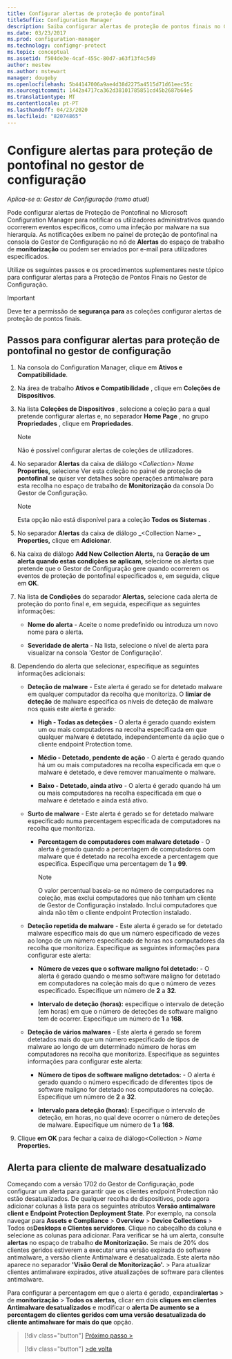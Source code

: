 ```yaml
---
title: Configurar alertas de proteção de pontofinal
titleSuffix: Configuration Manager
description: Saiba configurar alertas de proteção de pontos finais no Gestor de Configuração.
ms.date: 03/23/2017
ms.prod: configuration-manager
ms.technology: configmgr-protect
ms.topic: conceptual
ms.assetid: f504de3e-4caf-455c-80d7-a63f13f4c5d9
author: mestew
ms.author: mstewart
manager: dougeby
ms.openlocfilehash: 5b44147006a9ae4d38d2275a4515d71d61eec55c
ms.sourcegitcommit: 1442a4717ca362d38101785851cd45b2687b64e5
ms.translationtype: MT
ms.contentlocale: pt-PT
ms.lasthandoff: 04/23/2020
ms.locfileid: "82074865"
---
```

#  <a name="configure-alerts-for-endpoint-protection-in-configuration-manager"></a>Configure alertas para proteção de pontofinal no gestor de configuração

*Aplica-se a: Gestor de Configuração (ramo atual)*

 Pode configurar alertas de Proteção de Pontofinal no Microsoft Configuration Manager para notificar os utilizadores administrativos quando ocorrerem eventos específicos, como uma infeção por malware na sua hierarquia. As notificações exibem no painel de proteção de pontofinal na consola do Gestor de Configuração no nó de **Alertas** do espaço de trabalho de **monitorização** ou podem ser enviados por e-mail para utilizadores especificados.

 Utilize os seguintes passos e os procedimentos suplementares neste tópico para configurar alertas para a Proteção de Pontos Finais no Gestor de Configuração.

> [!IMPORTANT]
>  Deve ter a permissão de **segurança para** as coleções configurar alertas de proteção de pontos finais.

## <a name="steps-to-configure-alerts-for-endpoint-protection-in-configuration-manager"></a>Passos para configurar alertas para proteção de pontofinal no gestor de configuração

1.  Na consola do Configuration Manager, clique em **Ativos e Compatibilidade**.

2.  Na área de trabalho **Ativos e Compatibilidade** , clique em **Coleções de Dispositivos**.

3.  Na lista **Coleções de Dispositivos** , selecione a coleção para a qual pretende configurar alertas e, no separador **Home Page** , no grupo **Propriedades** , clique em **Propriedades**.

    > [!NOTE]
    >  Não é possível configurar alertas de coleções de utilizadores.

4.  No separador **Alertas** da caixa de diálogo _<Collection\> Name_ **Properties,** selecione Ver esta coleção no painel de proteção de **pontofinal** se quiser ver detalhes sobre operações antimalware para esta recolha no espaço de trabalho de **Monitorização** da consola Do Gestor de Configuração.

    > [!NOTE]
    >  Esta opção não está disponível para a coleção **Todos os Sistemas** .

5.  No separador **Alertas** da caixa de diálogo _<Collection Name\> _ **Properties,** clique em **Adicionar**.

6.  Na caixa de diálogo **Add New Collection Alerts,** na **Geração de um alerta quando estas condições se aplicam,** selecione os alertas que pretende que o Gestor de Configuração gere quando ocorrerem os eventos de proteção de pontofinal especificados e, em seguida, clique em **OK**.

7.  Na lista **de Condições** do separador **Alertas,** selecione cada alerta de proteção do ponto final e, em seguida, especifique as seguintes informações:

    -   **Nome do alerta** - Aceite o nome predefinido ou introduza um novo nome para o alerta.

    -   **Severidade de alerta** - Na lista, selecione o nível de alerta para visualizar na consola 'Gestor de Configuração'.

8.  Dependendo do alerta que selecionar, especifique as seguintes informações adicionais:

    -   **Deteção de malware** - Este alerta é gerado se for detetado malware em qualquer computador da recolha que monitoriza. O **limiar de deteção** de malware especifica os níveis de deteção de malware nos quais este alerta é gerado:

        -   **High - Todas as deteções** - O alerta é gerado quando existem um ou mais computadores na recolha especificada em que qualquer malware é detetado, independentemente da ação que o cliente endpoint Protection tome.

        -   **Médio - Detetado, pendente de ação** - O alerta é gerado quando há um ou mais computadores na recolha especificada em que o malware é detetado, e deve remover manualmente o malware.

        -   **Baixo - Detetado, ainda ativo** - O alerta é gerado quando há um ou mais computadores na recolha especificada em que o malware é detetado e ainda está ativo.

    -   **Surto de malware** - Este alerta é gerado se for detetado malware especificado numa percentagem especificada de computadores na recolha que monitoriza.

        -   **Percentagem de computadores com malware detetado** - O alerta é gerado quando a percentagem de computadores com malware que é detetado na recolha excede a percentagem que especifica. Especifique uma percentagem de **1** a **99**.

            > [!NOTE]
            >  O valor percentual baseia-se no número de computadores na coleção, mas exclui computadores que não tenham um cliente de Gestor de Configuração instalado. Inclui computadores que ainda não têm o cliente endpoint Protection instalado.

    -   **Deteção repetida de malware** - Este alerta é gerado se for detetado malware específico mais do que um número especificado de vezes ao longo de um número especificado de horas nos computadores da recolha que monitoriza. Especifique as seguintes informações para configurar este alerta:

        -   **Número de vezes que o software maligno foi detetado:** - O alerta é gerado quando o mesmo software maligno for detetado em computadores na coleção mais do que o número de vezes especificado. Especifique um número de **2** a **32**.

        -   **Intervalo de deteção (horas):** especifique o intervalo de deteção (em horas) em que o número de deteções de software maligno tem de ocorrer. Especifique um número de **1** a **168**.

    -   **Deteção de vários malwares** - Este alerta é gerado se forem detetados mais do que um número especificado de tipos de malware ao longo de um determinado número de horas em computadores na recolha que monitoriza. Especifique as seguintes informações para configurar este alerta:

        -   **Número de tipos de software maligno detetados:** - O alerta é gerado quando o número especificado de diferentes tipos de software maligno for detetado nos computadores na coleção. Especifique um número de **2** a **32**.

        -   **Intervalo para deteção (horas):** Especifique o intervalo de deteção, em horas, no qual deve ocorrer o número de deteções de malware. Especifique um número de **1** a **168**.

9. Clique **em OK** para fechar a caixa de diálogo<Collection _\> Name_ **Properties.**  

## <a name="alert-for-outdated-malware-client"></a>Alerta para cliente de malware desatualizado

Começando com a versão 1702 do Gestor de Configuração, pode configurar um alerta para garantir que os clientes endpoint Protection não estão desatualizados. De qualquer recolha de dispositivos, pode agora adicionar colunas à lista para os seguintes atributos **Versão antimalware client e** **Endpoint Protection Deployment State**. Por exemplo, na consola navegar para **Assets e Compliance** > **Overview** > **Device Collections** > Todos os**Desktops e Clientes servidores**. Clique no cabeçalho da coluna e selecione as colunas para adicionar. Para verificar se há um alerta, consulte **alertas** no espaço de trabalho **de Monitorização.** Se mais de 20% dos clientes geridos estiverem a executar uma versão expirada do software antimalware, a versão cliente Antimalware é desatualizada. Este alerta não aparece no separador **'Visão Geral** **de Monitorização'.** >  Para atualizar clientes antimalware expirados, ative atualizações de software para clientes antimalware.

Para configurar a percentagem em que o alerta é gerado, expandir**alertas** > de **monitorização** > **Todos os alertas,** clicar em dois **cliques em clientes Antimalware desatualizados** e modificar o **alerta De aumento se a percentagem de clientes geridos com uma versão desatualizada do cliente antimalware for mais do que** opção.

> [!div class="button"]
> [Próximo passo >](endpoint-definition-updates.md)
> 
> [!div class="button"]
> [>de volta](endpoint-protection-site-role.md)
